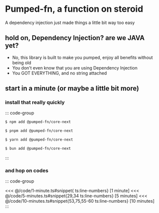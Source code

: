# Pumped-fn, a function on steroid

A dependency injection just made things a little bit way too easy

## hold on, Dependency Injection? are we JAVA yet?

- No, this library is built to make you pumped, enjoy all benefits without being old
- You don't even know that you are using Dependency Injection
- You GOT EVERYTHING, and no string attached

## start in a minute (or maybe a little bit more)

### install that really quickly

::: code-group

```sh [npm]
$ npm add @pumped-fn/core-next
```

```sh [pnpm]
$ pnpm add @pumped-fn/core-next
```

```sh [yarn]
$ yarn add @pumped-fn/core-next
```

```sh [bun]
$ bun add @pumped-fn/core-next
```

:::

### and hop on codes

::: code-group

<<< @/code/1-minute.ts#snippet{ ts:line-numbers} [1 minute]
<<< @/code/5-minutes.ts#snippet{29,34 ts:line-numbers} [5 minutes]
<<< @/code/10-minutes.ts#snippet{53,75,55-60 ts:line-numbers} [10 minutes]
:::
